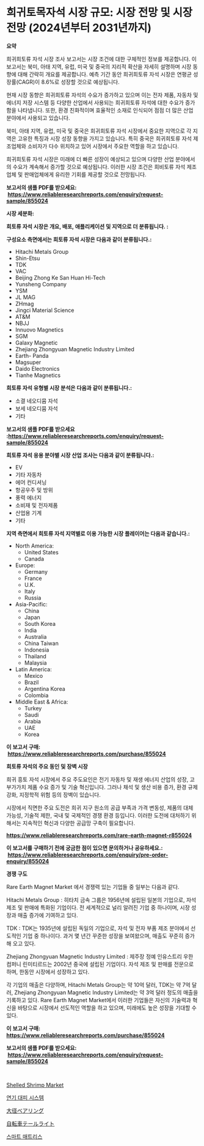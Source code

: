 <p><h1>희귀토목자석 시장 규모: 시장 전망 및 시장 전망 (2024년부터 2031년까지)</h1></p><p><strong>요약</strong></p>
<p><p>희귀희토류 자석 시장 조사 보고서는 시장 조건에 대한 구체적인 정보를 제공합니다. 이 보고서는 북미, 아태 지역, 유럽, 미국 및 중국의 지리적 확산을 자세히 설명하며 시장 동향에 대해 간략히 개요를 제공합니다. 예측 기간 동안 희귀희토류 자석 시장은 연평균 성장률(CAGR)이 8.6%로 성장할 것으로 예상됩니다.</p><p>현재 시장 동향은 희귀희토류 자석의 수요가 증가하고 있으며 이는 전자 제품, 자동차 및 에너지 저장 시스템 등 다양한 산업에서 사용되는 희귀희토류 자석에 대한 수요가 증가함을 나타냅니다. 또한, 환경 친화적이며 효율적인 소재로 인식되어 점점 더 많은 산업 분야에서 사용되고 있습니다.</p><p>북미, 아태 지역, 유럽, 미국 및 중국은 희귀희토류 자석 시장에서 중요한 지역으로 각 지역은 고유한 특징과 시장 성장 동향을 가지고 있습니다. 특히 중국은 희귀희토류 자석 제조업체와 소비자가 다수 위치하고 있어 시장에서 주요한 역할을 하고 있습니다.</p><p>희귀희토류 자석 시장은 미래에 더 빠른 성장이 예상되고 있으며 다양한 산업 분야에서의 수요가 계속해서 증가할 것으로 예상됩니다. 이러한 시장 조건은 희비토류 자석 제조업체 및 판매업체에게 유리한 기회를 제공할 것으로 전망됩니다.</p></p>
<p><strong>보고서의 샘플 PDF를 받으세요: &nbsp;<a href="https://www.reliableresearchreports.com/enquiry/request-sample/855024">https://www.reliableresearchreports.com/enquiry/request-sample/855024</a></strong></p>
<p><strong>시장 세분화:</strong></p>
<p><strong> 희토류 자석 시장은 개요, 배포, 애플리케이션 및 지역으로 더 분류됩니다. :</strong></p>
<p><strong>구성요소 측면에서는 희토류 자석 시장은 다음과 같이 분류됩니다.:</strong></p>
<p><ul><li>Hitachi Metals Group</li><li>Shin-Etsu</li><li>TDK</li><li>VAC</li><li>Beijing Zhong Ke San Huan Hi-Tech</li><li>Yunsheng Company</li><li>YSM</li><li>JL MAG</li><li>ZHmag</li><li>Jingci Material Science</li><li>AT&M</li><li>NBJJ</li><li>Innuovo Magnetics</li><li>SGM</li><li>Galaxy Magnetic</li><li>Zhejiang Zhongyuan Magnetic Industry Limited</li><li>Earth- Panda</li><li>Magsuper</li><li>Daido Electronics</li><li>Tianhe Magnetics</li></ul></p>
<p><strong> 희토류 자석 유형별 시장 분석은 다음과 같이 분류됩니다.:</strong></p>
<p><ul><li>소결 네오디뮴 자석</li><li>보세 네오디뮴 자석</li><li>기타</li></ul></p>
<p><strong>보고서의 샘플 PDF를 받으세요 :<a href="https://www.reliableresearchreports.com/enquiry/request-sample/855024">https://www.reliableresearchreports.com/enquiry/request-sample/855024</a></strong></p>
<p><strong> 희토류 자석 응용 분야별 시장 산업 조사는 다음과 같이 분류됩니다.:</strong></p>
<p><ul><li>EV</li><li>기타 자동차</li><li>에어 컨디셔닝</li><li>항공우주 및 방위</li><li>풍력 에너지</li><li>소비재 및 전자제품</li><li>산업용 기계</li><li>기타</li></ul></p>
<p><strong>지역 측면에서 희토류 자석 지역별로 이용 가능한 시장 플레이어는 다음과 같습니다.:</strong></p>
<p><ul>
    <li>
        North America:
        <ul>
            <li>United States</li>
            <li>Canada</li>
        </ul>
    </li>
    <li>
        Europe:
        <ul>
            <li>Germany</li>
            <li>France</li>
            <li>U.K.</li>
            <li>Italy</li>
            <li>Russia</li>
        </ul>
    </li>
    <li>
        Asia-Pacific:
        <ul>
            <li>China</li>
            <li>Japan</li>
            <li>South Korea</li>
            <li>India</li>
            <li>Australia</li>
            <li>China Taiwan</li>
            <li>Indonesia</li>
            <li>Thailand</li>
            <li>Malaysia</li>
        </ul>
    </li>
    <li>
        Latin America:
        <ul>
            <li>Mexico</li>
            <li>Brazil</li>
            <li>Argentina Korea</li>
            <li>Colombia</li>
        </ul>
    </li>
    <li>
        Middle East & Africa:
        <ul>
            <li>Turkey</li>
            <li>Saudi</li>
            <li>Arabia</li>
            <li>UAE</li>
            <li>Korea</li>
        </ul>
    </li>
    </ul></p>
<p><strong>이 보고서 구매: &nbsp;<a href="https://www.reliableresearchreports.com/purchase/855024">https://www.reliableresearchreports.com/purchase/855024</a></strong></p>
<p><strong>희토류 자석의 주요 동인 및 장벽 시장</strong></p>
<p><p>희귀 흥토 자석 시장에서 주요 주도요인은 전기 자동차 및 재생 에너지 산업의 성장, 고부가가치 제품 수요 증가 및 기술 혁신입니다. 그러나 채석 및 생산 비용 증가, 환경 규제 강화, 지정학적 위험 등의 장벽이 있습니다.</p><p>시장에서 직면한 주요 도전은 희귀 지구 원소의 공급 부족과 가격 변동성, 제품의 대체 가능성, 기술적 제한, 국내 및 국제적인 경쟁 환경 등입니다. 이러한 도전에 대처하기 위해서는 지속적인 혁신과 다양한 공급망 구축이 필요합니다.</p></p>
<p><strong><a href="https://www.reliableresearchreports.com/rare-earth-magnet-r855024">https://www.reliableresearchreports.com/rare-earth-magnet-r855024</a></strong></p>
<p><strong>이 보고서를 구매하기 전에 궁금한 점이 있으면 문의하거나 공유하세요.: &nbsp;<a href="https://www.reliableresearchreports.com/enquiry/pre-order-enquiry/855024">https://www.reliableresearchreports.com/enquiry/pre-order-enquiry/855024</a></strong></p>
<p><strong>경쟁 구도</strong></p>
<p><p>Rare Earth Magnet Market 에서 경쟁력 있는 기업들 중 일부는 다음과 같다. </p><p>Hitachi Metals Group : 히타치 금속 그룹은 1956년에 설립된 일본의 기업으로, 자석 제조 및 판매에 특화된 기업이다. 전 세계적으로 널리 알려진 기업 중 하나이며, 시장 성장과 매출 증가에 기여하고 있다. </p><p>TDK : TDK는 1935년에 설립된 독일의 기업으로, 자석 및 전자 부품 제조 분야에서 선도적인 기업 중 하나이다. 과거 몇 년간 꾸준한 성장을 보여왔으며, 매출도 꾸준히 증가해 오고 있다. </p><p>Zhejiang Zhongyuan Magnetic Industry Limited : 제주장 정예 인유스트리 우한 컴퍼니 린미티르드는 2002년 중국에 설립된 기업이다. 자석 제조 및 판매를 전문으로 하며, 한동안 시장에서 성장하고 있다.</p><p>각 기업의 매출은 다양하며, Hitachi Metals Group는 약 10억 달러, TDK는 약 7억 달러, Zhejiang Zhongyuan Magnetic Industry Limited는 약 3억 달러 정도의 매출을 기록하고 있다. Rare Earth Magnet Market에서 이러한 기업들은 자신의 기술력과 혁신을 바탕으로 시장에서 선도적인 역할을 하고 있으며, 미래에도 높은 성장을 기대할 수 있다.</p></p>
<p><strong>이 보고서 구매: &nbsp; <a href="https://www.reliableresearchreports.com/purchase/855024">https://www.reliableresearchreports.com/purchase/855024</a></strong></p>
<p><strong>보고서의 샘플 PDF를 받으세요: &nbsp;<a href="https://www.reliableresearchreports.com/enquiry/request-sample/855024">https://www.reliableresearchreports.com/enquiry/request-sample/855024</a></strong><strong></strong></p>
<p>&nbsp;</p>
<p><p><a href="https://github.com/julyju69/Market-Research-Report-List-2/blob/main/shelled-shrimp-market.md">Shelled Shrimp Market</a></p><p><a href="https://github.com/jntpkh496620/Market-Research-Report-List-1/blob/main/413252216667.md">연기 대피 시스템</a></p><p><a href="https://github.com/joaejkdzgyljvo6/Market-Research-Report-List-1/blob/main/558483818174.md">大径ベアリング</a></p><p><a href="https://github.com/NashBeahan2023/Market-Research-Report-List-1/blob/main/498078418175.md">自転車テールライト</a></p><p><a href="https://github.com/JonHarrtis67676y/Market-Research-Report-List-1/blob/main/135709616666.md">스마트 매트리스</a></p></p>